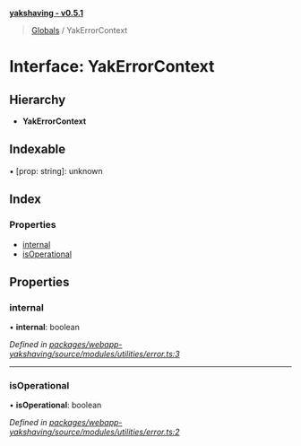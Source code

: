 **[yakshaving - v0.5.1](../README.md)**

> [Globals](../README.md) / YakErrorContext

# Interface: YakErrorContext

## Hierarchy

* **YakErrorContext**

## Indexable

▪ [prop: string]: unknown

## Index

### Properties

* [internal](yakerrorcontext.md#internal)
* [isOperational](yakerrorcontext.md#isoperational)

## Properties

### internal

•  **internal**: boolean

*Defined in [packages/webapp-yakshaving/source/modules/utilities/error.ts:3](https://github.com/d-zone-org/d-zone/blob/e55b933/packages/webapp-yakshaving/source/modules/utilities/error.ts#L3)*

___

### isOperational

•  **isOperational**: boolean

*Defined in [packages/webapp-yakshaving/source/modules/utilities/error.ts:2](https://github.com/d-zone-org/d-zone/blob/e55b933/packages/webapp-yakshaving/source/modules/utilities/error.ts#L2)*

